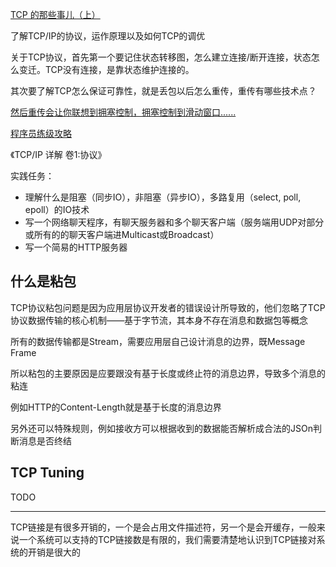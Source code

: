 [TCP 的那些事儿（上）](https://coolshell.cn/articles/11564.html)

了解TCP/IP的协议，运作原理以及如何TCP的调优

关于TCP协议，首先第一个要记住状态转移图，怎么建立连接/断开连接，状态怎么变迁。TCP没有连接，是靠状态维护连接的。

其次要了解TCP怎么保证可靠性，就是丢包以后怎么重传，重传有哪些技术点？

[然后重传会让你联想到拥塞控制，拥塞控制到滑动窗口......](https://coolshell.cn/articles/20977.html)

[程序员练级攻略](https://coolshell.cn/articles/4990.html)

《TCP/IP 详解 卷1:协议》

实践任务：

- 理解什么是阻塞（同步IO），非阻塞（异步IO），多路复用（select, poll, epoll）的IO技术
- 写一个网络聊天程序，有聊天服务器和多个聊天客户端（服务端用UDP对部分或所有的的聊天客户端进Multicast或Broadcast）
- 写一个简易的HTTP服务器

## 什么是粘包

TCP协议粘包问题是因为应用层协议开发者的错误设计所导致的，他们忽略了TCP协议数据传输的核心机制——基于字节流，其本身不存在消息和数据包等概念

所有的数据传输都是Stream，需要应用层自己设计消息的边界，既Message Frame

所以粘包的主要原因是应要跟没有基于长度或终止符的消息边界，导致多个消息的粘连

例如HTTP的Content-Length就是基于长度的消息边界

另外还可以特殊规则，例如接收方可以根据收到的数据能否解析成合法的JSOn判断消息是否终结

## TCP Tuning

TODO

---

TCP链接是有很多开销的，一个是会占用文件描述符，另一个是会开缓存，一般来说一个系统可以支持的TCP链接数是有限的，我们需要清楚地认识到TCP链接对系统的开销是很大的

